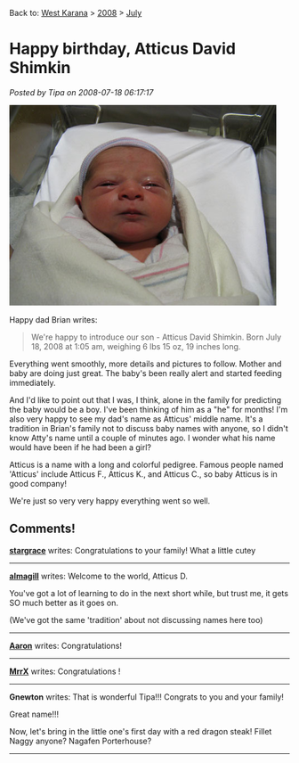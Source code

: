 Back to: [West Karana](/posts/westkarana.md) > [2008](/posts/2008/westkarana.md) > [July](./westkarana.md)
# Happy birthday, Atticus David Shimkin

*Posted by Tipa on 2008-07-18 06:17:17*

![](../../../uploads/2008/07/atticus.jpg "atticus")

Happy dad Brian writes:

> We're happy to introduce our son - Atticus David Shimkin. Born July 18, 2008 at 1:05 am, weighing 6 lbs 15 oz, 19 inches long.

Everything went smoothly, more details and pictures to follow. Mother and baby are doing just great. The baby's been really alert and started feeding immediately.



And I'd like to point out that I was, I think, alone in the family for predicting the baby would be a boy. I've been thinking of him as a "he" for months! I'm also very happy to see my dad's name as Atticus' middle name. It's a tradition in Brian's family not to discuss baby names with anyone, so I didn't know Atty's name until a couple of minutes ago. I wonder what his name would have been if he had been a girl?

Atticus is a name with a long and colorful pedigree. Famous people named 'Atticus' include Atticus F., Atticus K., and Atticus C., so baby Atticus is in good company!

We're just so very very happy everything went so well.

## Comments!

**[stargrace](http://mmoquests.com)** writes: Congratulations to your family! What a little cutey

---

**[almagill](http://gudeman.co.uk)** writes: Welcome to the world, Atticus D. 

You've got a lot of learning to do in the next short while, but trust me, it gets SO much better as it goes on.

(We've got the same 'tradition' about not discussing names here too)

---

**[Aaron](http://hallower1980.blogspot.com)** writes: Congratulations!

---

**[MrrX](http://mrrx.wordpress.com)** writes: Congratulations !

---

**Gnewton** writes: That is wonderful Tipa!!! Congrats to you and your family!

Great name!!!

Now, let's bring in the little one's first day with a red dragon steak! Fillet Naggy anyone? Nagafen Porterhouse?

---


